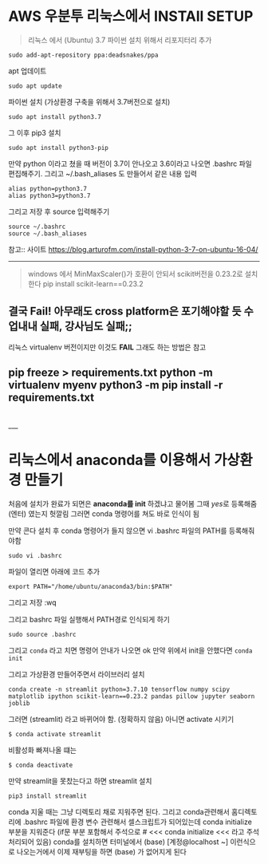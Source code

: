 # AWS 우분투 리눅스에서 INSTAll SETUP

> 리눅스 에서 (Ubuntu)
3.7 파이썬 설치 위해서 리포지터리 추가
```
sudo add-apt-repository ppa:deadsnakes/ppa 
```

apt 업데이트
```
sudo apt update
```

파이썬 설치 (가상환경 구축을 위해서 3.7버전으로 설치)
```
sudo apt install python3.7
```

그 이후 pip3 설치
```
sudo apt install python3-pip
```

만약 python 이라고 쳤을 때 버전이 3.7이 안나오고 3.6이라고 나오면 
.bashrc 파일 편집해주기. 그리고 ~/.bash_aliases 도 만들어서 같은 내용 입력

```
alias python=python3.7
alias python3=python3.7
```

그리고 저장 후 source 입력해주기
```
source ~/.bashrc
source ~/.bash_aliases
```
참고:: 사이트 https://blog.arturofm.com/install-python-3-7-on-ubuntu-16-04/


<!-- 참고만: 잘 실행이 안됨 참고만 할 것!
이제 가상환경 만들기
pip으로 설치하지 말고  apt로 설치
sudo apt install virtualenv  

가상환경 만들기 
virtualenv mystreamlit  
그러면 현재 디렉토리에 mystrealit 이라고 디렉토리가 만들어 진다

가상환경에 python3.7로 깔아주기 (python3.7로 적어줘야함)
virtualenv -p python3.7 mystreamlit   

가상환경 실행
source mystreamlit/bin/activate -->


--------------------------------------------------
> windows 에서
MinMaxScaler()가 호환이 안되서 scikit버전을 0.23.2로 설치한다
pip install scikit-learn==0.23.2

결국 Fail! 아무래도 cross platform은 포기해야할 듯 
수업내내 실패, 강사님도 실패;;
-------------------------------------------------
리눅스 virtualenv 버전이지만 이것도 **FAIL** 그래도 하는 방법은 참고

pip freeze > requirements.txt
python -m virtualenv myenv
python3 -m pip install -r requirements.txt
-------------------------------------------------

<br/>
___

# 리눅스에서 anaconda를 이용해서 가상환경 만들기
 
처음에 설치가 완료가 되면은 **anaconda를 init** 하겠냐고 물어봄
그때 *yes*로 등록해줌 (엔터) 였는지 헛깔림
그러면 conda 명령어를 쳐도 바로 인식이 됨

만약 콘다 설치 후 
conda 명령어가 들지 않으면 
vi .bashrc 파일의 PATH를 등록해줘야함
```
sudo vi .bashrc
```
파일이 열리면 아래에 코드 추가
```
export PATH="/home/ubuntu/anaconda3/bin:$PATH"
```
그리고 저장 :wq

그리고 bashrc 파일 실행해서 PATH경로 인식되게 하기
```
sudo source .bashrc
```

그리고 `conda` 라고 치면 명령어 안내가 나오면 ok
만약 위에서 init을 안했다면 
`conda init`

그리고 가상환경 만들어주면서 라이브러리 설치
```
conda create -n streamlit python=3.7.10 tensorflow numpy scipy matplotlib ipython scikit-learn==0.23.2 pandas pillow jupyter seaborn joblib
```

그러면 (streamlit) 라고 바뀌어야 함. (정확하지 않음) 아니면 activate 시키기
```
$ conda activate streamlit
```

비활성화 빠져나올 떄는 
```
$ conda deactivate
```

만약 streamlit을 못찼는다고 하면 streamlit 설치
```
pip3 install streamlit    
```

conda 지울 때는 그냥 디렉토리 채로 지워주면 된다. 
그리고 conda관련해서 홈디렉토리에 .bashrc 파일에 환경 변수 관련해서 셀스크립트가 되어있는데
conda initialize 부분을 지워준다 
(if문 부분 포함해서 주석으로 # <<< conda initialize <<< 라고 주석처리되어 있음)
conda를 설치하면 터미널에서 (base) [계정@localhost ~] 이런식으로 나오는거에서 
이제 재부팅을 하면 (base) 가 없어지게 된다
